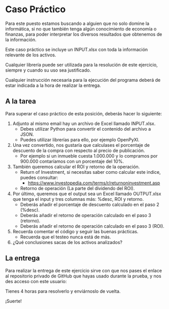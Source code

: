 # Caso Práctico

Para este puesto estamos buscando a alguien que no solo domine la informática, si no que también tenga algún conocimiento de economía o finanzas, para poder interpretar los diversos resultados que obtenemos de la información.

Este caso práctico se incluye un INPUT.xlsx con toda la información relevante de los activos.

Cualquier librería puede ser utilizada para la resolución de este ejercicio, siempre y cuando su uso sea justificado.

Cualquier instrucción necesaria para la ejecución del programa deberá de estar indicada a la hora de realizar la entrega.

## A la tarea

Para superar el caso práctico de esta posición, deberás hacer lo siguiente:

1. Adjunto al mismo email hay un archivo de Excel llamado INPUT.xlsx.
   - Debes utilizar Python para convertir el contenido del archivo a JSON.
   - Puedes utilizar librerías para ello, por ejemplo OpenPyXl.
2. Una vez convertido, nos gustaría que calculases el porcentaje de descuento de la compra con respecto al precio de publicación.
   - Por ejemplo si un inmueble cuesta 1.000.000 y lo compramos por 900.000 contaríamos con un porcentaje del 10%.
3. También queremos calcular el ROI y retorno de la operación.
   - Return of Investment, si necesitas saber como calcular este indice, puedes consultar:
     - https://www.investopedia.com/terms/r/returnoninvestment.asp
   - Retorno de operación (La parte del dividendo del ROI).
4. Por último, queremos que el output sea un Excel llamado OUTPUT.xlsx que tenga el input y tres columnas más: %desc, ROI y retorno.
   - Deberás añadir el porcentaje de descuento calculado en el paso 2 (%desc).
   - Deberás añadir el retorno de operación calculado en el paso 3 (retorno).
   - Deberás añadir el retorno de operación calculado en el paso 3 (ROI).
5. Recuerda comentar el código y seguir las buenas prácticas.
   - Recuerda que el testeo nunca está de más.
6. ¿Qué conclusiones sacas de los activos analizados?

## La entrega

Para realizar la entrega de este ejercicio sirve con que nos pases el enlace al repositorio privado de GitHub que hayas usado durante la prueba, y nos des acceso con este usuario:

Tienes 4 horas para resolverlo y enviárnoslo de vuelta.

¡Suerte!
